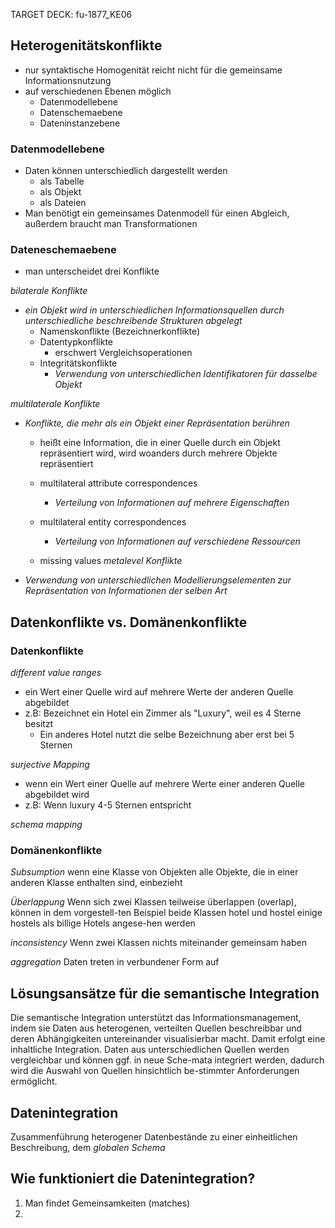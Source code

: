 TARGET DECK: fu-1877_KE06

## Heterogenitätskonflikte
- nur syntaktische Homogenität reicht nicht für die gemeinsame Informationsnutzung
- auf verschiedenen Ebenen möglich
	- Datenmodellebene
	- Datenschemaebene
	- Dateninstanzebene

### Datenmodellebene
- Daten können unterschiedlich dargestellt werden
	- als Tabelle
	- als Objekt
	- als Dateien
- Man benötigt ein gemeinsames Datenmodell für einen Abgleich, außerdem braucht man Transformationen

### Dateneschemaebene
- man unterscheidet drei Konflikte

*bilaterale Konflikte*
- *ein Objekt wird in unterschiedlichen Informationsquellen durch unterschiedliche beschreibende Strukturen abgelegt*
	- Namenskonflikte (Bezeichnerkonflikte)
	- Datentypkonflikte
		- erschwert Vergleichsoperationen
	- Integritätskonflikte
		- *Verwendung von unterschiedlichen Identifikatoren für dasselbe Objekt*

*multilaterale Konflikte*
- *Konflikte, die mehr als ein Objekt einer Repräsentation berühren*
	- heißt eine Information, die in einer Quelle durch ein Objekt repräsentiert wird, wird woanders durch mehrere Objekte repräsentiert

	- multilateral attribute correspondences
		- *Verteilung von Informationen auf mehrere Eigenschaften*
	- multilateral entity correspondences
		- *Verteilung von Informationen auf verschiedene Ressourcen*
	- missing values
*metalevel Konflikte*
- *Verwendung von unterschiedlichen Modellierungselementen zur Repräsentation von Informationen der selben Art*

## Datenkonflikte vs. Domänenkonflikte
### Datenkonflikte
*different value ranges*
- ein Wert einer Quelle wird auf mehrere Werte der anderen Quelle abgebildet
- z.B: Bezeichnet ein Hotel ein Zimmer als "Luxury", weil es 4 Sterne besitzt
	- Ein anderes Hotel nutzt die selbe Bezeichnung aber erst bei 5 Sternen

*surjective Mapping*
- wenn ein Wert einer Quelle auf mehrere Werte einer anderen Quelle abgebildet wird
- z.B: Wenn luxury 4-5 Sternen entspricht

*schema mapping*

### Domänenkonflikte
*Subsumption*
wenn eine Klasse von Objekten alle Objekte, die in einer anderen Klasse enthalten sind, einbezieht

*Überlappung*
Wenn sich zwei Klassen teilweise überlappen (overlap), können in dem vorgestell-ten Beispiel beide Klassen hotel und hostel einige hostels als billige Hotels angese-hen werden

*inconsistency*
Wenn zwei Klassen nichts miteinander gemeinsam haben

*aggregation*
Daten treten in verbundener Form auf

## Lösungsansätze für die semantische Integration
Die semantische Integration unterstützt das Informationsmanagement, indem sie Daten aus heterogenen, verteilten Quellen beschreibbar und deren Abhängigkeiten untereinander visualisierbar macht. Damit erfolgt eine inhaltliche Integration. Daten aus unterschiedlichen Quellen werden vergleichbar und können ggf. in neue Sche-mata integriert werden, dadurch wird die Auswahl von Quellen hinsichtlich be-stimmter Anforderungen ermöglicht.

## Datenintegration
Zusammenführung heterogener Datenbestände zu einer einheitlichen Beschreibung, dem *globalen Schema* 

## Wie funktioniert die Datenintegration?
1) Man findet Gemeinsamkeiten (matches)
2) 